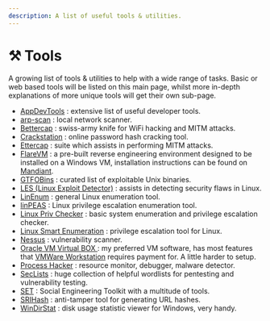 ```yaml
---
description: A list of useful tools & utilities.
---
```


# ⚒️ Tools

A growing list of tools & utilities to help with a wide range of tasks. Basic or web based tools will be listed on this main page, whilst more in-depth explanations of more unique tools will get their own sub-page.

* [AppDevTools](https://appdevtools.com/) : extensive list of useful developer tools.
* [arp-scan](https://www.kali.org/tools/arp-scan/) : local network scanner.
* [Bettercap](https://www.bettercap.org/) : swiss-army knife for WiFi hacking and MITM attacks.
* [Crackstation](https://crackstation.net/) : online password hash cracking tool.
* [Ettercap](https://www.ettercap-project.org/) : suite which assists in performing MITM attacks.
* [FlareVM](https://github.com/mandiant/flare-vm) : a pre-built reverse engineering environment designed to be installed on a Windows VM, installation instructions can be found on [Mandiant](https://www.mandiant.com/resources/blog/flarevm-open-to-public).
* [GTFOBins](https://gtfobins.github.io/) : curated list of exploitable Unix binaries.
* [LES (Linux Exploit Detector)](https://github.com/The-Z-Labs/linux-exploit-suggester) : assists in detecting security flaws in Linux.
* [LinEnum](https://github.com/rebootuser/LinEnum) : general Linux enumeration tool.
* [linPEAS](https://github.com/carlospolop/PEASS-ng/tree/master/linPEAS) : Linux privilege escalation enumeration tool.
* [Linux Priv Checker](https://github.com/sleventyeleven/linuxprivchecker) : basic system enumeration and privilege escalation checker.
* [Linux Smart Enumeration](https://github.com/diego-treitos/linux-smart-enumeration) : privilege escalation tool for Linux.
* [Nessus](https://www.tenable.com/products/nessus) : vulnerability scanner.
* [Oracle VM Virtual BOX ](https://www.virtualbox.org/): my preferred VM software, has most features that [VMWare Workstation](https://www.vmware.com/uk/products/workstation-player.html) requires payment for. A little harder to setup.
* [Process Hacker](https://processhacker.sourceforge.io/) : resource monitor, debugger, malware detector.
* [SecLists](https://github.com/danielmiessler/SecLists) : huge collection of helpful wordlists for pentesting and vulnerability testing.
* [SET](https://trustedsec.com/resources/tools/the-social-engineer-toolkit-set) : Social Engineering Toolkit with a multitude of tools.
* [SRIHash](https://owasp.org/www-project-secure-headers/) : anti-tamper tool for generating URL hashes.
* [WinDirStat](https://windirstat.net/) : disk usage statistic viewer for Windows, very handy.

